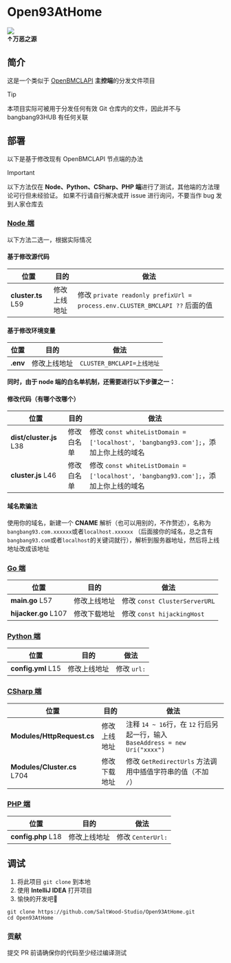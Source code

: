 # Open93AtHome

<img src="https://raw.githubusercontent.com/Mxmilu666/bangbang93HUB/main/8Mi_Yile/%E6%88%91%E5%92%8C%E4%BA%B2%E5%A6%B9%E6%9C%80%E8%BF%91.jpg"><br>
**↑万恶之源**

## 简介

这是一个类似于 [OpenBMCLAPI](https://github.com/bangbang93/openbmclapi) **主控端**的分发文件项目
> [!TIP]
> 本项目实际可被用于分发任何有效 Git 仓库内的文件，因此并不与 bangbang93HUB 有任何关联

## 部署

以下是基于修改现有 OpenBMCLAPI 节点端的办法
> [!IMPORTANT]
> 以下方法仅在 **Node、Python、CSharp、PHP 端**进行了测试，其他端的方法理论可行但未经验证。
> 如果不行请自行解决或开 issue 进行询问，不要当作 bug 发到人家仓库去

### [Node 端](https://github.com/bangbang93/openbmclapi)

以下方法二选一，根据实际情况

#### 基于修改源代码

| 位置                 | 目的     | 做法                                                                    |
|--------------------|--------|-----------------------------------------------------------------------|
| **cluster.ts** L59 | 修改上线地址 | 修改 `private readonly prefixUrl = process.env.CLUSTER_BMCLAPI ??` 后面的值 |

#### 基于修改环境变量

| 位置       | 目的     | 做法                     |
|----------|--------|------------------------|
| **.env** | 修改上线地址 | `CLUSTER_BMCLAPI=上线地址` |

**同时，由于 node 端的白名单机制，还需要进行以下步骤之一：**

#### 修改代码（有哪个改哪个）

| 位置                      | 目的    | 做法                                                                      |
|-------------------------|-------|-------------------------------------------------------------------------|
| **dist/cluster.js** L38 | 修改白名单 | 修改 `const whiteListDomain = ['localhost', 'bangbang93.com'];`，添加上你上线的域名 |
| **cluster.js** L46      | 修改白名单 | 修改 `const whiteListDomain = ['localhost', 'bangbang93.com'];`，添加上你上线的域名 |

#### 域名欺骗法

使用你的域名，新建一个 **CNAME** 解析（也可以用别的，不作赘述），名称为 `bangbang93.com.xxxxxx`或者`localhost.xxxxxx`
（后面接你的域名，总之含有`bangbang93.com`或者`localhost`的关键词就行），解析到服务器地址，然后将上线地址改成该地址

### [Go 端](https://github.com/LiterMC/go-openbmclapi)

| 位置                   | 目的     | 做法                          |
|----------------------|--------|-----------------------------|
| **main.go** L57      | 修改上线地址 | 修改 `const ClusterServerURL` |
| **hijacker.go** L107 | 修改下载地址 | 修改 `const hijackingHost`    |

### [Python 端](https://github.com/TTB-Network/python-openbmclapi)

| 位置                 | 目的     | 做法        |
|--------------------|--------|-----------|
| **config.yml** L15 | 修改上线地址 | 修改 `url:` |

### [CSharp 端](https://github.com/SaltWood-Studio/CSharp-OpenBMCLAPI)

| 位置                          | 目的     | 做法                                                                 |
|-----------------------------|--------|--------------------------------------------------------------------|
| **Modules/HttpRequest.cs**  | 修改上线地址 | 注释 `14 ~ 16`行，在 `12` 行后另起一行，输入</br>`BaseAddress = new Uri("xxxx")` |
| **Modules/Cluster.cs** L704 | 修改下载地址 | 修改 `GetRedirectUrls` 方法调用中插值字符串的值（不加 `/`）                          |

### [PHP 端](https://github.com/AppleBlockTeam/php-openbmclapi)

| 位置                 | 目的     | 做法              |
|--------------------|--------|-----------------|
| **config.php** L18 | 修改上线地址 | 修改 `CenterUrl:` |

## 调试

1. 将此项目 `git clone` 到本地
2. 使用 **IntelliJ IDEA** 打开项目
3. 愉快的开发吧🎉

``` shell
git clone https://github.com/SaltWood-Studio/Open93AtHome.git
cd Open93AtHome
```

### 贡献

提交 PR 前请确保你的代码至少经过编译测试
